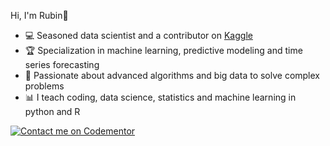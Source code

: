 Hi, I'm Rubin👋

- 💻 Seasoned data scientist and a contributor on [Kaggle](https://www.kaggle.com/rubinr12)
- 🏆 Specialization in machine learning, predictive modeling and time series forecasting
- 🎯 Passionate about advanced algorithms and big data to solve complex problems
- 📊 I teach coding, data science, statistics and machine learning in python and R 
  
[![Contact me on Codementor](https://www.codementor.io/m-badges/rubinradhakrishnan/find-me-on-cm-b.svg)](https://www.codementor.io/@rubinradhakrishnan?refer=badge)
